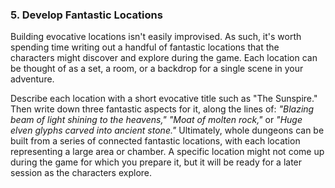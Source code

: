 ### 5. Develop Fantastic Locations
<!-- spell-checker:words Sunspire -->

Building evocative locations isn't easily improvised.
As such, it's worth spending time writing out a handful of fantastic locations that the characters might discover and explore during the game.
Each location can be thought of as a set, a room, or a backdrop for a single scene in your adventure.

Describe each location with a short evocative title such as "The Sunspire."
Then write down three fantastic aspects for it, along the lines of: _"Blazing beam of light shining to the heavens,"_ _"Moat of molten rock,"_ or _"Huge elven glyphs carved into ancient stone."_
Ultimately, whole dungeons can be built from a series of connected fantastic locations, with each location representing a large area or chamber.
A specific location might not come up during the game for which you prepare it, but it will be ready for a later session as the characters explore.
